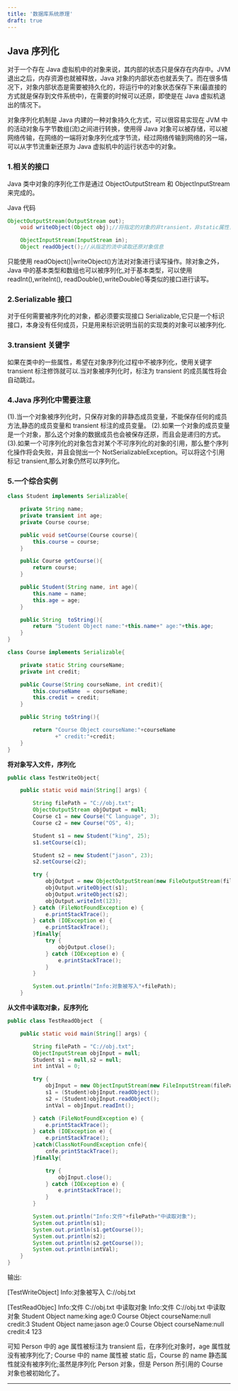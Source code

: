 ```yaml
---
title: '数据库系统原理'
draft: true
---
```


## Java 序列化

对于一个存在 Java 虚拟机中的对象来说，其内部的状态只是保存在内存中。JVM 退出之后，内存资源也就被释放，Java 对象的内部状态也就丢失了。而在很多情况下，对象内部状态是需要被持久化的，将运行中的对象状态保存下来(最直接的方式就是保存到文件系统中)，在需要的时候可以还原，即使是在 Java 虚拟机退出的情况下。

对象序列化机制是 Java 内建的一种对象持久化方式，可以很容易实现在 JVM 中的活动对象与字节数组(流)之间进行转换，使用得 Java 对象可以被存储，可以被网络传输，在网络的一端将对象序列化成字节流，经过网络传输到网络的另一端，可以从字节流重新还原为 Java 虚拟机中的运行状态中的对象。

### 1.相关的接口

Java 类中对象的序列化工作是通过 ObjectOutputStream 和 ObjectInputStream 来完成的。

Java 代码

```java
ObjectOutputStream(OutputStream out);
    void writeObject(Object obj);//将指定的对象的非transient，非static属性，写入ObjectOutputStream

    ObjectInputStream(InputStream in);
    Object readObject();//从指定的流中读取还原对象信息
```

只能使用 readObject()|writeObject()方法对对象进行读写操作。除对象之外，Java 中的基本类型和数组也可以被序列化,对于基本类型，可以使用 readInt(),writeInt(),
readDouble(),writeDouble()等类似的接口进行读写。

### 2.Serializable 接口

对于任何需要被序列化的对象，都必须要实现接口 Serializable,它只是一个标识接口，本身没有任何成员，只是用来标识说明当前的实现类的对象可以被序列化.

### 3.transient 关键字

如果在类中的一些属性，希望在对象序列化过程中不被序列化，使用关键字 transient 标注修饰就可以.当对象被序列化时，标注为 transient 的成员属性将会自动跳过。

### 4.Java 序列化中需要注意

(1).当一个对象被序列化时，只保存对象的非静态成员变量，不能保存任何的成员方法,静态的成员变量和 transient 标注的成员变量。
(2).如果一个对象的成员变量是一个对象，那么这个对象的数据成员也会被保存还原，而且会是递归的方式。
(3).如果一个可序列化的对象包含对某个不可序列化的对象的引用，那么整个序列化操作将会失败，并且会抛出一个 NotSerializableException。可以将这个引用标记 transient,那么对象仍然可以序列化。

### 5.一个综合实例

```java
class Student implements Serializable{

    private String name;
    private transient int age;
    private Course course;

    public void setCourse(Course course){
        this.course = course;
    }

    public Course getCourse(){
        return course;
    }

    public Student(String name, int age){
        this.name = name;
        this.age = age;
    }

    public String  toString(){
        return "Student Object name:"+this.name+" age:"+this.age;
    }
}

class Course implements Serializable{

    private static String courseName;
    private int credit;

    public Course(String courseName, int credit){
        this.courseName  = courseName;
        this.credit = credit;
    }

    public String toString(){

        return "Course Object courseName:"+courseName
               +" credit:"+credit;
    }
}
```

**将对象写入文件，序列化**

```java
public class TestWriteObject{

    public static void main(String[] args) {

        String filePath = "C://obj.txt";
        ObjectOutputStream objOutput = null;
        Course c1 = new Course("C language", 3);
        Course c2 = new Course("OS", 4);

        Student s1 = new Student("king", 25);
        s1.setCourse(c1);

        Student s2 = new Student("jason", 23);
        s2.setCourse(c2);

        try {
            objOutput = new ObjectOutputStream(new FileOutputStream(filePath));
            objOutput.writeObject(s1);
            objOutput.writeObject(s2);
            objOutput.writeInt(123);
        } catch (FileNotFoundException e) {
            e.printStackTrace();
        } catch (IOException e) {
            e.printStackTrace();
        }finally{
            try {
                objOutput.close();
            } catch (IOException e) {
                e.printStackTrace();
            }
        }

        System.out.println("Info:对象被写入"+filePath);
    }
```

**从文件中读取对象，反序列化**

```java
public class TestReadObject  {

    public static void main(String[] args) {

        String filePath = "C://obj.txt";
        ObjectInputStream objInput = null;
        Student s1 = null,s2 = null;
        int intVal = 0;

        try {
            objInput = new ObjectInputStream(new FileInputStream(filePath));
            s1 = (Student)objInput.readObject();
            s2 = (Student)objInput.readObject();
            intVal = objInput.readInt();

        } catch (FileNotFoundException e) {
            e.printStackTrace();
        } catch (IOException e) {
            e.printStackTrace();
        }catch(ClassNotFoundException cnfe){
            cnfe.printStackTrace();
        }finally{

            try {
                objInput.close();
            } catch (IOException e) {
                e.printStackTrace();
            }
        }

        System.out.println("Info:文件"+filePath+"中读取对象");
        System.out.println(s1);
        System.out.println(s1.getCourse());
        System.out.println(s2);
        System.out.println(s2.getCourse());
        System.out.println(intVal);
    }
}
```

输出:

[TestWriteObject]
Info:对象被写入 C://obj.txt

[TestReadObjec]
Info:文件 C://obj.txt 中读取对象
Info:文件 C://obj.txt 中读取对象
Student Object name:king age:0
Course Object courseName:null credit:3
Student Object name:jason age:0
Course Object courseName:null credit:4
123

可知 Person 中的 age 属性被标注为 transient 后，在序列化对象时，age 属性就没有被序列化了; Course 中的 name 属性被 static 后，Course 的 name 静态属性就没有被序列化;虽然是序列化 Person 对象，但是 Person 所引用的 Course 对象也被初始化了。

---

[1]: http://www.tinymood.com
[2]: http://jq.qq.com/?_wv=1027&k=ZKsbKb
[3]: http://jq.qq.com/?_wv=1027&k=Xxno3g
[4]: http://weibo.com/u/1662536394
